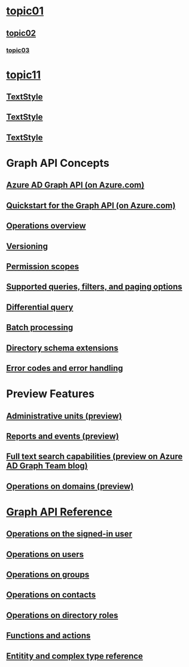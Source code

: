 # [topic01](Topic01.md) 
## [topic02](Topic02.md)
### [topic03](Topic03.md)
# [topic11](MarkdownExtension_API_APISwagger.md)
## [TextStyle](Markdown_TextStyle.md)
## [TextStyle](Markdown_LinkInsert.md)
## [TextStyle](Markdown_ListInsert.md)
# Graph API Concepts
## [Azure AD Graph API (on Azure.com)](https://azure.microsoft.com/documentation/articles/active-directory-graph-api)
## [Quickstart for the Graph API (on Azure.com)](https://azure.microsoft.com/documentation/articles/active-directory-graph-api-quickstart)
## [Operations overview](howto/azure-ad-graph-api-operations-overview.md)
## [Versioning](howto/azure-ad-graph-api-versioning.md)
## [Permission scopes](howto/azure-ad-graph-api-permission-scopes.md)	
## [Supported queries, filters, and paging options](howto/azure-ad-graph-api-supported-queries-filters-and-paging-options.md)
## [Differential query](howto/azure-ad-graph-api-differential-query.md)
## [Batch processing](howto/azure-ad-graph-api-batch-processing.md)
## [Directory schema extensions](howto/azure-ad-graph-api-directory-schema-extensions.md)
## [Error codes and error handling](howto/azure-ad-graph-api-error-codes-and-error-handling.md)
# Preview Features
## [Administrative units (preview)](howto/azure-ad-administrative-units-preview.md)
## [Reports and events (preview)](howto/azure-ad-reports-and-events-preview.md)
## [Full text search capabilities (preview on Azure AD Graph Team blog)](http://blogs.msdn.com/b/aadgraphteam/archive/2015/03/15/full-text-search-capabilities-in-azure-ad-graph-api-preview.aspx)
## [Operations on domains (preview)](api/domains-operations.md)
# [Graph API Reference](api/api-catalog.md)
## [Operations on the signed-in user](api/signed-in-user-operations.md)
## [Operations on users](api/users-operations.md)
## [Operations on groups](api/groups-operations.md)
## [Operations on contacts](api/contacts-operations.md)
## [Operations on directory roles](api/directoryroles-operations.md)
## [Functions and actions](api/functions-and-actions.md)
## [Entitity and complex type reference](api/entity-and-complex-type-reference.md)